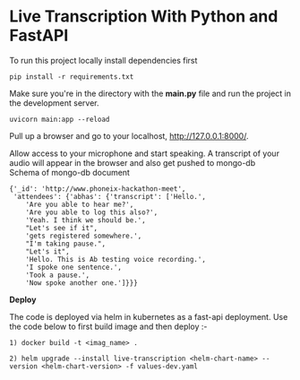 # Live Transcription With Python and FastAPI

To run this project locally install dependencies first

```
pip install -r requirements.txt
```

Make sure you're in the directory with the **main.py** file and run the project in the development server.

```
uvicorn main:app --reload
```

Pull up a browser and go to your localhost, http://127.0.0.1:8000/.

Allow access to your microphone and start speaking. A transcript of your audio will appear in the browser and also get pushed to mongo-db</br>
Schema of mongo-db document

```
{'_id': 'http://www.phoneix-hackathon-meet',
 'attendees': {'abhas': {'transcript': ['Hello.',
    'Are you able to hear me?',
    'Are you able to log this also?',
    'Yeah. I think we should be.',
    "Let's see if it",
    'gets registered somewhere.',
    "I'm taking pause.",
    "Let's it",
    'Hello. This is Ab testing voice recording.',
    'I spoke one sentence.',
    'Took a pause.',
    'Now spoke another one.']}}}
```

**Deploy**

The code is deployed via helm in kubernetes as a fast-api deployment. Use the code below to first build image and then deploy :-

```
1) docker build -t <imag_name> .

2) helm upgrade --install live-transcription <helm-chart-name> --version <helm-chart-version> -f values-dev.yaml

```



